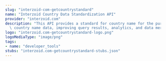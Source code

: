 ```yaml
---
slug: "interzoid-com-getcountrystandard"
name: "Interzoid Country Data Standardization API"
provider: "interzoid.com"
description: "This API provides a standard for country name for the purposes of standardizing\
  \ country name data, improving query results, analytics, and data merging."
logo: "interzoid.com-getcountrystandard-logo.png"
logoMediaType: "image/png"
tags:
- name: "developer_tools"
stubs: "interzoid.com-getcountrystandard-stubs.json"
---
```

